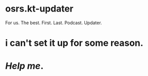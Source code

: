 # osrs.kt-updater
For us. The best. First. Last. Podcast. Updater.

# i can't set it up for some reason.

# <i>Help me</i>.